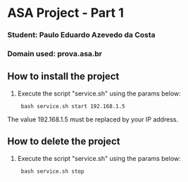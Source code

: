 # ASA Project - Part 1
### Student: Paulo Eduardo Azevedo da Costa

### Domain used: prova.asa.br

## How to install the project

1. Execute the script "service.sh" using the params below:

        bash service.sh start 192.168.1.5

The value 192.168.1.5 must be replaced by your IP address.

## How to delete the project

1. Execute the script "service.sh" using the params below:

        bash service.sh stop
